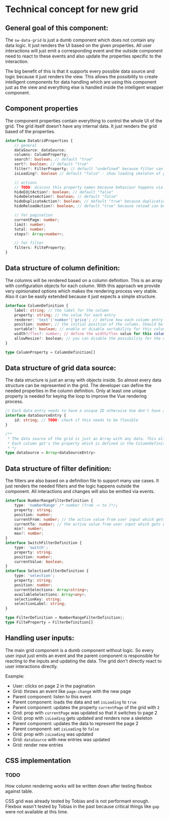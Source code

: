 # Technical concept for new grid

## General goal of this component:

The `sw-data-grid` is just a dumb component which does not contain any data logic. It just renders the UI based on
the given properties. All user interactions will just emit a corresponding event and the outside component need to
react to these events and also update the properties specific to the interaction.

The big benefit of this is that it supports every possible data source and logic because it just renders the view. This
allows the possibility to create intelligent components for data handling which are using this component just as the
view and everything else is handled inside the intelligent wrapper component.

## Component properties
The component properties contain everything to control the whole UI of the grid. The grid itself doesn't have any
internal data. It just renders the grid based of the properties.

```ts
interface DataGridProperties {
	// general
	dataSource: dataSource;
	columns: ColumnProperty;
	search?: boolean; // default "true"
	sort?: boolean; // default "true"
	filter?: FilterProperty; // default "undefined" because filter can only be rendered with definition
	isLoading?: boolean // default "false" - show loading skeleton of grid

	// actions
	// TODO: discuss this property names because behaviour happens via events
	hideEditAction?: boolean; // default "false"
	hideDeleteAction?: boolean; // default "false"
	hideDuplicateAction?: boolean; // default "true" because duplication can be more difficult
	hideReloadAction?: boolean; // default "true" because reload can be more difficult

	// for pagination
	currentPage: number;
	limit: number;
	total: number;
	steps?: Array<number>;

	// for filter
	filters: FilteProperty;
}
```

## Data structure of column definition:

The columns will be rendered based on a column definition. This is an array with configuration objects for each
column. With this approach we provide very opinionated options which makes the rendering process very stable. Also
it can be easily extended because it just expects a simple structure.

```ts
interface ColumnDefinition {
	label: string; // the label for the column
	property: string; // the value for each entry
	renderer: 'text'|'number'|'price'; // define how each column entry should be rendered
	position: number; // the initial position of the column. Should be defined in 100 steps
	sortable?: boolean; // enable or disable sortability for this column (default=true)
	width?/flex?: number; // define the width/flex value for this column (TODO: find out which works better)
	allowResize?: boolean; // you can disable the possibility for the user to resize this column
}

type ColumnProperty = ColumnDefinition[]
```

## Data structure of grid data source:

The data structure is just an array with objects inside. So almost every data structure can be represented in the grid. 
The developer can define the needed properties in the column definition. Only at least one unique property is needed for keying the loop to improve the Vue rendering process.

```ts
// Each data entry needs to have a unique ID otherwise Vue don't have any key value and this decreases the render performance massive.
interface dataSourceEntry {
	id: string; // TODO: check if this needs to be flexible
}

/**
 * The data source of the grid is just an Array with any data. This allows a very flexible way to use data.
 * Each column get's the property which is defined in the ColumnDefinition, e.g. `dataSource[column.property]`
 * */
type dataSource = Array<dataSourceEntry>
```

## Data structure of filter definition:

The filters are also based on a definition file to support many use cases. It just renders the needed filters and the
logic happens outside the component. All interactions and changes will also be emitted via events.

```ts
interface NumberRangeFilterDefinition {
	type: 'numberRange' /* number (from -> to )*/;
	property: string;
	position: number;
	currentFrom: number; // the active value from user input which gets emitted
	currentTo: number; // the active value from user input which gets emitted
	min?: number;
	max?: number;
}
interface SwitchFilterDefinition {
	type: 'switch';
	property: string;
	position: number;
	currentValue: boolean;
}
interface SelectionFilterDefinition {
	type: 'selection';
	property: string;
	position: number;
	currentSelections: Array<string>;
	availableSelections: Array<any>;
	selectionKey: string;
	selectionLabel: string;
}

type FilterDefinition = NumberRangeFilterDefinition|;
type FilteProperty = FilterDefinition[]
```

## Handling user inputs:

The main grid component is a dumb component without logic. So every user input just emits an event and the parent component is responsible for reacting to the inputs and updating the data. The grid don't directly react to user interactions directly.

Example:
- User: clicks on page 2 in the pagination
- Grid: throws an event like `page-change` with the new page
- Parent component: listen to this event 
- Parent component: loads the data and set `isLoading` to `true`
- Parent component: updates the property `currentPage` of the grid with `2`
- Grid: prop with `currentPage` was updated so that it switches to page 2
- Grid: prop with `isLoading` gets updated and renders now a skeleton
- Parent component: updates the data to represent the page 2
- Parent component: set `isLoading` to `false`
- Grid: prop with `isLoading` was updated
- Grid: `dataSource` with new entries was updated
- Grid: render new entries


## CSS implementation
### TODO
How column rendering works will be written down after testing flexbox against table.

CSS grid was already tested by Tobias and is not performant enough. Flexbox wasn't tested by Tobias in the past because critical things like `gap` were not available at this time.




